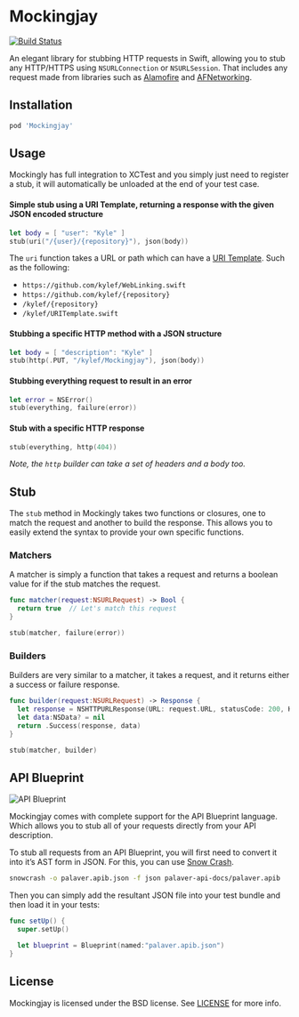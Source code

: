 # Mockingjay

[![Build Status](http://img.shields.io/travis/kylef/Mockingjay.swift/master.svg?style=flat)](https://travis-ci.org/kylef/Mockingjay.swift)

An elegant library for stubbing HTTP requests in Swift, allowing you to stub any HTTP/HTTPS using `NSURLConnection` or `NSURLSession`. That includes any request made from libraries such as [Alamofire](https://github.com/Alamofire/Alamofire) and [AFNetworking](https://github.com/AFNetworking/AFNetworking).

## Installation

```ruby
pod 'Mockingjay'
```

## Usage

Mockingly has full integration to XCTest and you simply just need to register a stub, it will automatically be unloaded at the end of your test case.

#### Simple stub using a URI Template, returning a response with the given JSON encoded structure

```swift
let body = [ "user": "Kyle" ]
stub(uri("/{user}/{repository}"), json(body))
```

The `uri` function takes a URL or path which can have a [URI Template](https://github.com/kylef/URITemplate.swift). Such as the following:

- `https://github.com/kylef/WebLinking.swift`
- `https://github.com/kylef/{repository}`
- `/kylef/{repository}`
- `/kylef/URITemplate.swift`

#### Stubbing a specific HTTP method with a JSON structure

```swift
let body = [ "description": "Kyle" ]
stub(http(.PUT, "/kylef/Mockingjay"), json(body))
```

#### Stubbing everything request to result in an error

```swift
let error = NSError()
stub(everything, failure(error))
```

#### Stub with a specific HTTP response

```swift
stub(everything, http(404))
```

*Note, the `http` builder can take a set of headers and a body too.*

## Stub

The `stub` method in Mockingly takes two functions or closures, one to match the request and another to build the response. This allows you to easily extend the syntax to provide your own specific functions.

### Matchers

A matcher is simply a function that takes a request and returns a boolean value for if the stub matches the request.

```swift
func matcher(request:NSURLRequest) -> Bool {
  return true  // Let's match this request
}

stub(matcher, failure(error))
```

### Builders

Builders are very similar to a matcher, it takes a request, and it returns either a success or failure response.

```swift
func builder(request:NSURLRequest) -> Response {
  let response = NSHTTPURLResponse(URL: request.URL, statusCode: 200, HTTPVersion: nil, headerFields: nil)!
  let data:NSData? = nil
  return .Success(response, data)
}

stub(matcher, builder)
```

## API Blueprint

![API Blueprint](https://raw.githubusercontent.com/apiaryio/api-blueprint/master/assets/logo_apiblueprint.png)

Mockingjay comes with complete support for the API Blueprint language. Which allows you to stub all of your requests directly from your API description.

To stub all requests from an API Blueprint, you will first need to convert it into it’s AST form in JSON. For this, you can use [Snow Crash](https://github.com/apiaryio/snowcrash).

```bash
snowcrash -o palaver.apib.json -f json palaver-api-docs/palaver.apib
```

Then you can simply add the resultant JSON file into your test bundle and then load it in your tests:

```swift
func setUp() {
  super.setUp()

  let blueprint = Blueprint(named:"palaver.apib.json")
}
```

## License

Mockingjay is licensed under the BSD license. See [LICENSE](LICENSE) for more
info.

